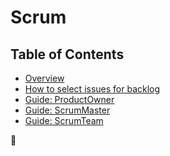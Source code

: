 Scrum
=====

## Table of Contents
 - [Overview](overview.md)
 - [How to select issues for backlog](backlog.md)
 - [Guide: ProductOwner](productOwner.md)
 - [Guide: ScrumMaster](scrumMaster.md)
 - [Guide: ScrumTeam](scrumTeam.md)

🦄
